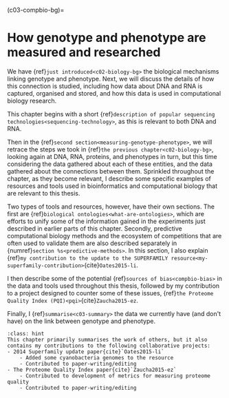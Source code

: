 (c03-compbio-bg)=
# How genotype and phenotype are measured and researched
We have {ref}`just introduced<c02-biology-bg>` the biological mechanisms linking genotype and phenotype.
Next, we will discuss the details of how this connection is studied, including how data about DNA and RNA is captured, organised and stored, and how this data is used in computational biology research.

This chapter begins with a short {ref}`description of popular sequencing technologies<sequencing-technology>`, as this is relevant to both DNA and RNA.

Then in the {ref}`second section<measuring-genotype-phenotype>`, we will retrace the steps we took in {ref}`the previous chapter<c02-biology-bg>`, looking again at DNA, RNA, proteins, and phenotypes in turn, but this time considering the data gathered about each of these entities, and the data gathered about the connections between them. 
Sprinkled throughout the chapter, as they become relevant, I describe some specific examples of resources and tools used in bioinformatics and computational biology that are relevant to this thesis.

Two types of tools and resources, however, have their own sections.
The first are {ref}`biological ontologies<what-are-ontologies>`, which are efforts to unify some of the information gained in the experiments just described in earlier parts of this chapter.
Secondly, predictive computational biology methods and the ecosystem of competitions that are often used to validate them are also described separately in {numref}`section %s<predictive-methods>`. 
In this section, I also explain {ref}`my contribution to the update to the SUPERFAMILY resource<my-superfamily-contribution>`{cite}`Oates2015-li`.

I then describe some of the potential {ref}`sources of bias<compbio-bias>` in the data and tools used throughout this thesis, followed by my contribution to a project designed to counter some of these issues, {ref}`the Proteome Quality Index (PQI)<pqi>`{cite}`Zaucha2015-ez`.

Finally, I {ref}`summarise<c03-summary>` the data we currently have (and don't have) on the link between genotype and phenotype.

```{admonition} Contributions in this Chapter
:class: hint
This chapter primarily summarises the work of others, but it also contains my contributions to the following collaborative projects:
- 2014 Superfamily update paper{cite}`Oates2015-li`
    - Added some cyanobacteria genomes to the resource
    - Contributed to paper-writing/editing
- The Proteome Quality Index paper{cite}`Zaucha2015-ez`
    - Contributed to development of metrics for measuring proteome quality
    - Contributed to paper-writing/editing
```